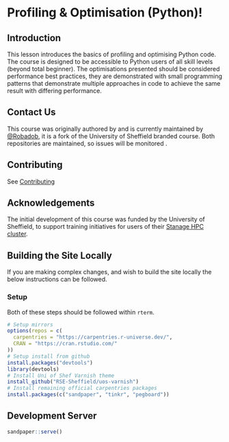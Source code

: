 # Profiling & Optimisation (Python)!

## Introduction

This lesson introduces the basics of profiling and optimising Python code. The course is designed to be accessible to Python users of all skill levels (beyond total beginner). The optimisations presented should be considered performance best practices, they are demonstrated with small programming patterns that demonstrate multiple approaches in code to achieve the same result with differing performance.

## Contact Us

This course was originally authored by and is currently maintained by [@Robadob](https://github.com/Robadob), it is a fork of the University of Sheffield branded course. Both repositories are maintained, so issues will be monitored .

## Contributing

See [Contributing](CONTRIBUTING.md)

## Acknowledgements

The initial development of this course was funded by the University of Sheffield, to support training initiatives for users of their [Stanage HPC cluster](https://docs.hpc.shef.ac.uk/en/latest/stanage/index.html).

## Building the Site Locally

If you are making complex changes, and wish to build the site locally the below instructions can be followed.


### Setup

Both of these steps should be followed within `rterm`.

```r
# Setup mirrors
options(repos = c(
  carpentries = "https://carpentries.r-universe.dev/", 
  CRAN = "https://cran.rstudio.com/"
))
# Setup install from github
install.packages("devtools")
library(devtools)
# Install Uni of Shef Varnish theme
install_github("RSE-Sheffield/uos-varnish")
# Install remaining official carpentries packages
install.packages(c("sandpaper", "tinkr", "pegboard"))
```
## Development Server

```r
sandpaper::serve()
```
